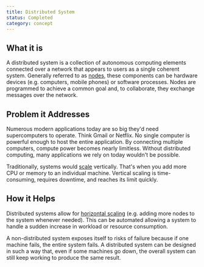 ```yaml
---
title: Distributed System
status: Completed
category: concept
---
```


## What it is
A distributed system is a collection of autonomous computing elements connected over a network that appears to users as a single coherent system. Generally referred to as [nodes](/nodes/), these components can be hardware devices (e.g. computers, mobile phones) or software processes. Nodes are programmed to achieve a common goal and, to collaborate, they exchange messages over the network. 

## Problem it Addresses
Numerous modern applications today are so big they'd need supercomputers to operate. Think Gmail or Netflix. No single computer is powerful enough to host the entire application. By connecting multiple computers, compute power becomes nearly limitless. Without distributed computing, many applications we rely on today wouldn't be possible. 

Traditionally, systems would [scale](/scalability/) vertically. That's when you add more CPU or memory to an individual machine. Vertical scaling is time-consuming, requires downtime, and reaches its limit quickly. 

## How it Helps
Distributed systems allow for [horizontal scaling](/horizontal_scaling/) (e.g. adding more nodes to the system whenever needed). This can be automated allowing a system to handle a sudden increase in workload or resource consumption. 

A non-distributed system exposes itself to risks of failure because if one machine fails, the entire system fails. A distributed system can be designed in such a way that, even if some machines go down, the overall system can still keep working to produce the same result.


